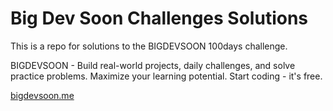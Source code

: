 # Big Dev Soon Challenges Solutions

This is a repo for solutions to the BIGDEVSOON 100days challenge.

BIGDEVSOON - Build real-world projects, daily challenges, and solve practice problems. Maximize your learning potential. Start coding - it's free.

[bigdevsoon.me](bigdevsoon.me)
